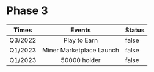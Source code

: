 # Phase 3

<table><thead><tr><th>Times</th><th align="center">Events</th><th data-type="checkbox">Status</th></tr></thead><tbody><tr><td>Q3/2022</td><td align="center">Play to Earn</td><td>false</td></tr><tr><td>Q1/2023</td><td align="center">Miner Marketplace Launch</td><td>false</td></tr><tr><td>Q1/2023</td><td align="center">50000 holder</td><td>false</td></tr></tbody></table>
